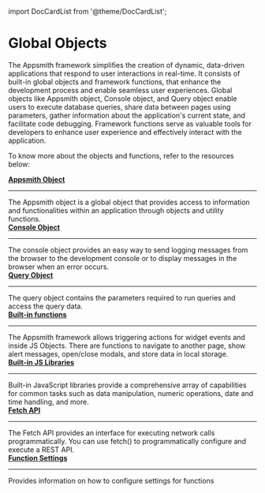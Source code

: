 import DocCardList from '@theme/DocCardList';

# Global Objects

The Appsmith framework simplifies the creation of dynamic, data-driven applications that respond to user interactions in real-time. It consists of built-in global objects and framework functions, that enhance the development process and enable seamless user experiences. Global objects like Appsmith object, Console object, and Query object enable users to execute database queries, share data between pages using parameters, gather information about the application's current state, and facilitate code debugging. Framework functions serve as valuable tools for developers to enhance user experience and effectively interact with the application.

To know more about the objects and functions, refer to the resources below:

<div class="containerGridSampleApp">
  <div class="containerColumnSampleApp columnGrid column-one">
        <div class="containerCol">
            <a href="/reference/appsmith-framework/context-object"><strong>Appsmith Object</strong>
            </a>
        </div> <hr/>
        <div class="containerDescription">The Appsmith object is a global object that provides access to information and functionalities within an application through objects and utility functions.</div>
    </div>
    <div class="containerColumnSampleApp columnGrid column-two">
        <div class="containerCol">
           <a href="/reference/appsmith-framework/console-object"><strong>Console Object</strong></a>
        </div><hr/>
        <div class="containerDescription">The console object provides an easy way to send logging messages from the browser to the development console or to display messages in the browser when an error occurs.</div>
    </div>
</div>
<div class="containerGridSampleApp">
    <div class="containerColumnSampleApp columnGrid column-one">
        <div class="containerCol">
            <a href="/reference/appsmith-framework/query-object"><strong>Query Object</strong></a>
        </div> <hr/>
        <div class="containerDescription">The query object contains the parameters required to run queries and access the query data.</div>
    </div>
    <div class="containerColumnSampleApp columnGrid column-two">
        <div class="containerCol">
           <a href="/reference/appsmith-framework/widget-actions"><strong>Built-in functions</strong></a>
        </div><hr/>
        <div class="containerDescription">The Appsmith framework allows triggering actions for widget events and inside JS Objects. There are functions to navigate to another page, show alert messages, open/close modals, and store data in local storage. </div>
    </div>
</div>

<div class="containerGridSampleApp">
    <div class="containerColumnSampleApp columnGrid column-one">
        <div class="containerCol">
            <a href="/write-code/reference/Built-in-JS-Libraries"><strong>Built-in JS Libraries</strong></a>
        </div> <hr/>
        <div class="containerDescription">Built-in JavaScript libraries provide a comprehensive array of capabilities for common tasks such as data manipulation, numeric operations, date and time handling, and more. </div>
    </div>
    <div class="containerColumnSampleApp columnGrid column-two">
        <div class="containerCol">
           <a href="/write-code/reference/Fetch-API"><strong>Fetch API</strong></a>
        </div><hr/>
        <div class="containerDescription">The Fetch API provides an interface for executing network calls programmatically. You can use fetch() to programmatically configure and execute a REST API.</div>
    </div>
</div>

<div class="containerGridSampleApp">
    <div class="containerColumnSampleApp columnGrid column-one">
        <div class="containerCol">
            <a href="/core-concepts/writing-code/javascript-editor-beta/asynchronous-javascript-function-settings"><strong>Function Settings</strong></a>
        </div> <hr/>
        <div class="containerDescription">Provides information on how to configure settings for functions </div>
</div>
     <div class="columnGrid column-two" style={{margin: "10px"}}>
    </div>
</div>
